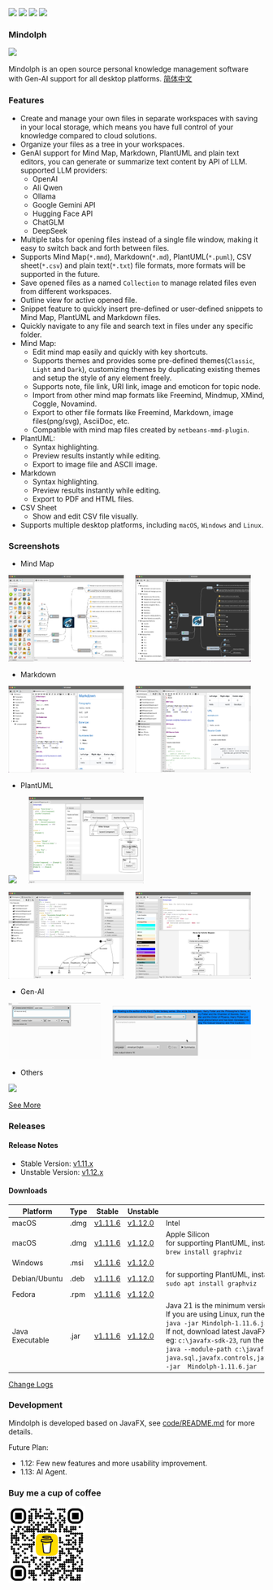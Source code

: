 <p>
	<a title="Releases" target="_blank" href="https://github.com/mindolph/Mindolph/releases"><img src="https://img.shields.io/github/release/mindolph/Mindolph.svg?style=flat-square&color=9CF"></a>
	<a title="Downloads" target="_blank" href="https://github.com/mindolph/Mindolph/releases"><img src="https://img.shields.io/github/downloads/mindolph/Mindolph/total.svg?style=flat-square&color=blueviolet"></a>
	<a title="GitHub Commits" target="_blank" href="https://github.com/mindolph/Mindolph/commits/main/"><img src="https://img.shields.io/github/commit-activity/m/mindolph/Mindolph.svg?style=flat-square"></a>
	<a title="Last Commit" target="_blank" href="https://github.com/mindolph/Mindolph/commits/main/"><img src="https://img.shields.io/github/last-commit/mindolph/Mindolph.svg?style=flat-square&color=FF9900"></a>
</p>

### Mindolph

![](./DemoWorkspace/app_30.png)

Mindolph is an open source personal knowledge management software with Gen-AI support for all desktop platforms. [简体中文](./docs/README_zh_CN.md)


### Features
* Create and manage your own files in separate workspaces with saving in your local storage, which means you have full control of your knowledge compared to cloud solutions.
* Organize your files as a tree in your workspaces.
* GenAI support for Mind Map, Markdown, PlantUML and plain text editors, you can generate or summarize text content by API of LLM. supported LLM providers:
	* OpenAI  
	* Ali Qwen  
	* Ollama  
	* Google Gemini API  
	* Hugging Face API  
	* ChatGLM  
	* DeepSeek
* Multiple tabs for opening files instead of a single file window, making it easy to switch back and forth between files.
* Supports Mind Map(`*.mmd`), Markdown(`*.md`), PlantUML(`*.puml`), CSV sheet(`*.csv`) and plain text(`*.txt`) file formats, more formats will be supported in the future.
* Save opened files  as a named `Collection` to manage related files even from different workspaces.
* Outline view for active opened file.
* Snippet feature to quickly insert pre-defined or user-defined snippets to Mind Map, PlantUML and Markdown files.
* Quickly navigate to any file and search text in files under any specific folder.
* Mind Map:
	* Edit mind map easily and quickly with key shortcuts.
	* Supports themes and provides some pre-defined themes(`Classic`, `Light` and `Dark`), customizing themes by duplicating existing themes and setup the style of any element freely.
	* Supports note, file link, URI link, image and emoticon for topic node.
	* Import from other mind map formats like Freemind, Mindmup, XMind, Coggle, Novamind.
	* Export to other file formats like Freemind, Markdown, image files(png/svg), AsciiDoc, etc.
	* Compatible with mind map files created by `netbeans-mmd-plugin`.
* PlantUML:
	* Syntax highlighting.
	* Preview results instantly while editing.
	* Export to image file and ASCII image.
* Markdown
	* Syntax highlighting.
	* Preview results instantly while editing.
	* Export to PDF and HTML files.
* CSV Sheet
	* Show and edit CSV file visually.
* Supports multiple desktop platforms, including `macOS`, `Windows` and `Linux`.


### Screenshots
* Mind Map
<p float="left">
	<img src="docs/screenshots/mindmap_light_snippet.jpg" width="45%"/>
	&nbsp;&nbsp;&nbsp;&nbsp;
	<img src="docs/screenshots/mindmap_dark_outline.jpg" width="45%"/>
</p>

* Markdown
<p float="left">
	<img src="docs/screenshots/markdown1.jpg" width="45%"/>
	&nbsp;&nbsp;&nbsp;&nbsp;
	<img src="docs/screenshots/markdown2.jpg" width="45%"/>
</p>

* PlantUML
<p float="left">
	<img src="docs/screenshots/puml_sequence.jpg" width="45%"/>
	&nbsp;&nbsp;&nbsp;&nbsp;
	<img src="docs/screenshots/puml_component2.jpg" width="45%"/>
</p>
<p float="left">
	<img src="docs/screenshots/puml_state.jpg" width="45%"/>
	&nbsp;&nbsp;&nbsp;&nbsp;
	<img src="docs/screenshots/puml_activity_snippet.jpg" width="45%"/>
</p>

* Gen-AI
<p float="left">
	<img src="docs/release-notes/v1.11/v1.11_genai_streaming.gif" width="36%"/>
	&nbsp;&nbsp;&nbsp;&nbsp;
	<img src="docs/release-notes/v1.11/v1.11_genai_summarize.gif" width="54%"/>
</p>

* Others
<p float="left">
	<img src="docs/screenshots/find_in_files.jpg" width="45%"/>
	&nbsp;&nbsp;&nbsp;&nbsp;
</p>

[See More](docs/screenshots.md)


### Releases

#### Release Notes

* Stable Version: [v1.11.x](docs/release-notes/v1.11/v1.11.md)
* Unstable Version: [v1.12.x](docs/release-notes/v1.12/v1.12.md)

#### Downloads

|Platform|Type|Stable|Unstable|Note|
|----|----|----|----|----|
|macOS|.dmg|[v1.11.6](https://github.com/mindolph/Mindolph/releases/download/v1.11.6/Mindolph-1.11.6-x64.dmg) |[v1.12.0](https://github.com/mindolph/Mindolph/releases/download/v1.12.0/Mindolph-1.12.0-x64.dmg) | Intel |
|macOS|.dmg|[v1.11.6](https://github.com/mindolph/Mindolph/releases/download/v1.11.6/Mindolph-1.11.6-aarch64.dmg) |[v1.12.0](https://github.com/mindolph/Mindolph/releases/download/v1.12.0/Mindolph-1.12.0-aarch64.dmg) | Apple Silicon </br>for supporting PlantUML, install graphviz first:</br>`brew install graphviz`|
|Windows|.msi|[v1.11.6](https://github.com/mindolph/Mindolph/releases/download/v1.11.6/Mindolph-1.11.6.msi) |[v1.12.0](https://github.com/mindolph/Mindolph/releases/download/v1.12.0/Mindolph-1.12.0.msi) | |
|Debian/Ubuntu|.deb|[v1.11.6](https://github.com/mindolph/Mindolph/releases/download/v1.11.6/Mindolph-1.11.6.deb)|[v1.12.0](https://github.com/mindolph/Mindolph/releases/download/v1.12.0/Mindolph-1.12.0.deb)|	for supporting PlantUML, install graphviz first:</br>  `sudo apt install graphviz`|
|Fedora|.rpm|[v1.11.6](https://github.com/mindolph/Mindolph/releases/download/v1.11.6/Mindolph-1.11.6.rpm)|[v1.12.0](https://github.com/mindolph/Mindolph/releases/download/v1.12.0/Mindolph-1.12.0.rpm)| |
|Java Executable|.jar|[v1.11.6](https://github.com/mindolph/Mindolph/releases/download/v1.11.6/Mindolph-1.11.6.jar)|[v1.12.0](https://github.com/mindolph/Mindolph/releases/download/v1.12.0/Mindolph-1.12.0.jar)| Java 21 is the minimum version to run this application. 	</br> If you are using Linux, run the jar like this:  </br> `java -jar Mindolph-1.11.6.jar`  </br> If not, download latest JavaFX SDK for your platform and extract to somewhere eg: `c:\javafx-sdk-23`, run the jar file like this:   </br> `java --module-path c:\javafx-sdk-23\lib --add-modules  java.sql,javafx.controls,javafx.fxml,javafx.swing,javafx.web,jdk.crypto.ec -jar  Mindolph-1.11.6.jar` |


[Change Logs](docs/change_logs.md)


### Development

Mindolph is developed based on JavaFX, see [code/README.md](code/README.md) for more details.

Future Plan:  

* 1.12: Few new features and more usability improvement.
* 1.13: AI Agent.

### Buy me a cup of coffee

<img src="docs/bmc_qr.png" width="30%"/>
